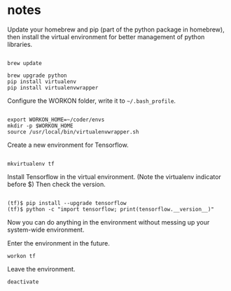 # notes

Update your homebrew and pip (part of the python package in homebrew), then install the virtual environment for better management of python libraries.

```shell

brew update

brew upgrade python
pip install virtualenv
pip install virtualenvwrapper
```

Configure the WORKON folder, write it to `~/.bash_profile`.

```shell

export WORKON_HOME=~/coder/envs
mkdir -p $WORKON_HOME
source /usr/local/bin/virtualenvwrapper.sh
```


Create a new environment for Tensorflow.
```shell

mkvirtualenv tf
```

Install Tensorflow in the virtual environment. (Note the virtualenv indicator before $) Then check the version.


```shell

(tf)$ pip install --upgrade tensorflow
(tf)$ python -c "import tensorflow; print(tensorflow.__version__)"
```

Now you can do anything in the environment without messing up your system-wide environment.

Enter the environment in the future.

```shell
workon tf
```

Leave the environment.
```shell
deactivate
```


